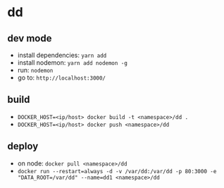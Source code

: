 # dd

## dev mode

* install dependencies: `yarn add`
* install nodemon: `yarn add nodemon -g`
* run: `nodemon`
* go to: `http://localhost:3000/`

## build

* `DOCKER_HOST=<ip/host> docker build -t <namespace>/dd .`
* `DOCKER_HOST=<ip/host> docker push <namespace>/dd`

## deploy

* on node: `docker pull <namespace>/dd`
* `docker run --restart=always -d -v /var/dd:/var/dd -p 80:3000 -e "DATA_ROOT=/var/dd" --name=dd1 <namespace>/dd`
